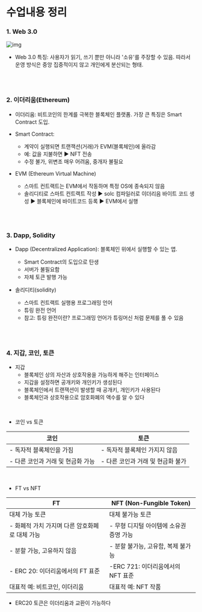 # 수업내용 정리

### 1. Web 3.0

![img](https://static.upbitcare.com/8edbd774-d3ec-44c2-aaef-9be84fdee19c.png)

- Web 3.0 특징: 사용자가 읽기, 쓰기 뿐만 아니라 '소유'를 주장할 수 있음. 따라서 운영 방식은 중앙 집중적이지 않고 개인에게 분산되는 형태.  

<br/><br/>

### 2. 이더리움(Ethereum)

- 이더리움: 비트코인의 한계를 극복한 블록체인 플랫폼. 가장 큰 특징은 Smart Contract 도입.
  
- Smart Contract: 
  - 계약이 실행되면 트랜잭션(거래)가 EVM(블록체인)에 올라감
  - 예: 값을 지불하면 ▶ NFT 전송
  - 수정 불가, 위변조 매우 어려움, 중개자 불필요

- EVM (Ethereum Virtual Machine)
  - 스마트 컨트랙트는 EVM에서 작동하며 특정 OS에 종속되지 않음
  - 솔리디티로 스마트 컨트랙트 작성 ▶ solc 컴파일러로 이더리음 바이트 코드 생성 ▶ 블록체인에 바이트코드 등록 ▶ EVM에서 실행

<br/><br/>

### 3. Dapp, Solidity
- Dapp (Decentralized Application): 블록체인 위에서 실행할 수 있는 앱.
  - Smart Contract의 도입으로 탄생
  - 서버가 불필요함
  - 자체 토큰 발행 가능

- 솔리디티(solidity)
  - 스마트 컨트랙트 실행용 프로그래밍 언어
  - 튜링 완전 언어
  * 참고: 튜링 완전이란? 프로그래밍 언어가 튜링머신 처럼 문제를 풀 수 있음

<br/><br/>

### 4. 지갑, 코인, 토큰
- 지갑
  - 블록체인 상의 자산과 상호작용을 가능하게 해주는 인터페이스
  - 지갑을 설정하면 공개키와 개인키가 생성된다
  - 블록체인에서 트랜잭션이 발생할 때 공개키, 개인키가 사용된다
  - 블록체인과 상호작용으로 암호화폐의 액수를 알 수 있다

<br/>

- 코인 vs 토큰

|코인|토큰|
|---|---|
|- 독자적 블록체인을 가짐|- 독자적 블록체인 가지지 않음|
|- 다른 코인과 거래 및 현금화 가능|- 다른 코인과 거래 및 현금화 불가|

<br/>

- FT vs NFT

|FT|NFT (Non-Fungible Token)|
|---|---|
|대체 가능 토큰|대체 불가능 토큰|
|- 화폐적 가치 가지며 다른 암호화폐로 대체 가능|- 무형 디지털 아이템에 소유권 증명 가능|
|- 분할 가능, 고유하지 않음|- 분할 불가능, 고유함, 복제 불가능|
|- ERC 20: 이더리움에서의 FT 표준|-ERC 721: 이더리움에서의 NFT 표준|
|대표적 예: 비트코인, 이더리움|대표적 예: NFT 작품|

- ERC20 토큰은 이더리움과 교환이 가능하다
